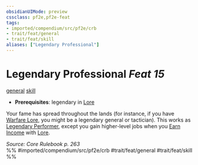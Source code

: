 ```yaml
---
obsidianUIMode: preview
cssclass: pf2e,pf2e-feat
tags:
- imported/compendium/src/pf2e/crb
- trait/feat/general
- trait/feat/skill
aliases: ["Legendary Professional"]
---
```

# Legendary Professional  *Feat 15*  
[general](general.md)  [skill](skill.md)  

- **Prerequisites**: legendary in [Lore](../skills.md#Lore)

Your fame has spread throughout the lands (for instance, if you have [Warfare Lore](../skills.md#Lore), you might be a legendary general or tactician). This works as [Legendary Performer](legendary-performer.md), except you gain higher-level jobs when you [Earn Income](earn-income.md) with [Lore](../skills.md#Lore).

*Source: Core Rulebook p. 263*  
%% #imported/compendium/src/pf2e/crb #trait/feat/general #trait/feat/skill %%
